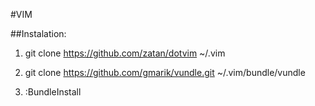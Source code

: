 #VIM


##Instalation:

  1) git clone https://github.com/zatan/dotvim ~/.vim
  
  2) git clone https://github.com/gmarik/vundle.git ~/.vim/bundle/vundle
  
  3) :BundleInstall
